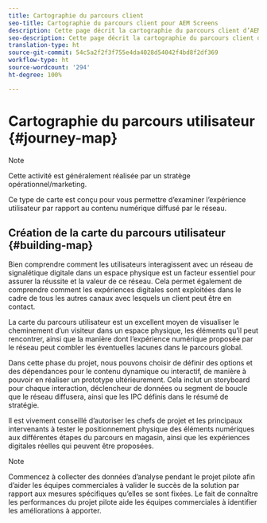 ```yaml
---
title: Cartographie du parcours client
seo-title: Cartographie du parcours client pour AEM Screens
description: Cette page décrit la cartographie du parcours client d’AEM Screens
seo-description: Cette page décrit la cartographie du parcours client d’AEM Screens
translation-type: ht
source-git-commit: 54c5a2f2f3f755e4da4028d54042f4bd8f2df369
workflow-type: ht
source-wordcount: '294'
ht-degree: 100%

---
```



# Cartographie du parcours utilisateur {#journey-map}

>[!NOTE]
>
>Cette activité est généralement réalisée par un stratège opérationnel/marketing.

Ce type de carte est conçu pour vous permettre d’examiner l’expérience utilisateur par rapport au contenu numérique diffusé par le réseau.

## Création de la carte du parcours utilisateur {#building-map}

Bien comprendre comment les utilisateurs interagissent avec un réseau de signalétique digitale dans un espace physique est un facteur essentiel pour assurer la réussite et la valeur de ce réseau. Cela permet également de comprendre comment les expériences digitales sont exploitées dans le cadre de tous les autres canaux avec lesquels un client peut être en contact.

La carte du parcours utilisateur est un excellent moyen de visualiser le cheminement d’un visiteur dans un espace physique, les éléments qu’il peut rencontrer, ainsi que la manière dont l’expérience numérique proposée par le réseau peut combler les éventuelles lacunes dans le parcours global.

Dans cette phase du projet, nous pouvons choisir de définir des options et des dépendances pour le contenu dynamique ou interactif, de manière à pouvoir en réaliser un prototype ultérieurement. Cela inclut un storyboard pour chaque interaction, déclencheur de données ou segment de boucle que le réseau diffusera, ainsi que les IPC définis dans le résumé de stratégie.

Il est vivement conseillé d’autoriser les chefs de projet et les principaux intervenants à tester le positionnement physique des éléments numériques aux différentes étapes du parcours en magasin, ainsi que les expériences digitales réelles qui peuvent être proposées.

>[!NOTE]
> Commencez à collecter des données d’analyse pendant le projet pilote afin d’aider les équipes commerciales à valider le succès de la solution par rapport aux mesures spécifiques qu’elles se sont fixées. Le fait de connaître les performances du projet pilote aide les équipes commerciales à identifier les améliorations à apporter.

